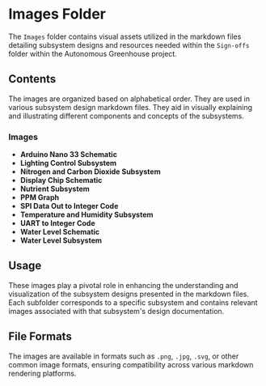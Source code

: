 # Images Folder

The `Images` folder contains visual assets utilized in the markdown files detailing subsystem designs and resources needed within the `Sign-offs` folder within the Autonomous Greenhouse project.

## Contents

The images are organized based on alphabetical order. They are used in various subsystem design markdown files. They aid in visually explaining and illustrating different components and concepts of the subsystems.

### Images

- **Arduino Nano 33 Schematic**
- **Lighting Control Subsystem**
- **Nitrogen and Carbon Dioxide Subsystem**
- **Display Chip Schematic**
- **Nutrient Subsystem**
- **PPM Graph**
- **SPI Data Out to Integer Code**
- **Temperature and Humidity Subsystem**
- **UART to Integer Code**
- **Water Level Schematic**
- **Water Level Subsystem**

## Usage

These images play a pivotal role in enhancing the understanding and visualization of the subsystem designs presented in the markdown files. Each subfolder corresponds to a specific subsystem and contains relevant images associated with that subsystem's design documentation.

## File Formats

The images are available in formats such as `.png`, `.jpg`, `.svg`, or other common image formats, ensuring compatibility across various markdown rendering platforms.
